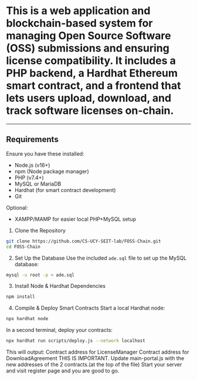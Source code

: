 # This is a web application and blockchain-based system for managing Open Source Software (OSS) submissions and ensuring license compatibility. It includes a PHP backend, a Hardhat Ethereum smart contract, and a frontend that lets users upload, download, and track software licenses on-chain.

---

## Requirements

Ensure you have these installed:

- Node.js (v16+)
- npm (Node package manager)
- PHP (v7.4+)
- MySQL or MariaDB
- Hardhat (for smart contract development)
- Git

Optional:
- XAMPP/MAMP for easier local PHP+MySQL setup

1. Clone the Repository
```bash
git clone https://github.com/CS-UCY-SEIT-lab/FOSS-Chain.git
cd FOSS-Chain
```

2. Set Up the Database
Use the included `ade.sql` file to set up the MySQL database:
```bash
mysql -u root -p < ade.sql
```

3. Install Node & Hardhat Dependencies
```bash
npm install
```

4. Compile & Deploy Smart Contracts
Start a local Hardhat node:
```bash
npx hardhat node
```
In a second terminal, deploy your contracts:
```bash
npx hardhat run scripts/deploy.js --network localhost
```
This will output:
Contract address for LicenseManager
Contract address for DownloadAgreement
THIS IS IMPORTANT. Update main-portal.js with the new addresses of the 2 contracts.(at the top of the file)
Start your server and visit register page and you are good to go.
